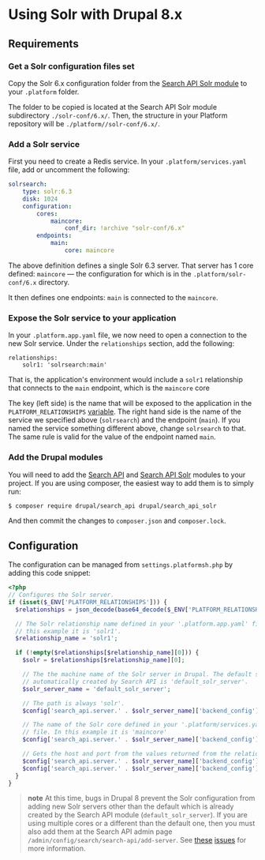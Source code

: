 # Using Solr with Drupal 8.x

## Requirements

### Get a Solr configuration files set

Copy the Solr 6.x configuration folder from the  [Search API Solr module](https://www.drupal.org/project/search_api_solr) to your `.platform` folder.

The folder to be copied is located at the Search API Solr module subdirectory `./solr-conf/6.x/`. Then, the structure in your Platform repository will be `./platform//solr-conf/6.x/`.

### Add a Solr service

First you need to create a Redis service.  In your `.platform/services.yaml` file, add or uncomment the following:

```yaml
solrsearch:
    type: solr:6.3
    disk: 1024
    configuration:
        cores:
            maincore:
                conf_dir: !archive "solr-conf/6.x"
        endpoints:
            main:
                core: maincore
```
The above definition defines a single Solr 6.3 server.  That server has 1 core defined: `maincore` &mdash; the configuration for which is in the `.platform/solr-conf/6.x` directory.

It then defines one endpoints: `main` is connected to the `maincore`.

### Expose the Solr service to your application

In your `.platform.app.yaml` file, we now need to open a connection to the new Solr service.  Under the `relationships` section, add the following:

```
relationships:
    solr1: 'solrsearch:main'
```

That is, the application's environment would include a `solr1` relationship that connects to the `main` endpoint, which is the `maincore` core

The key (left side) is the name that will be exposed to the application in the `PLATFORM_RELATIONSHIPS` [variable](/development/variables.md).  The right hand side is the name of the service we specified above (`solrsearch`) and the endpoint (`main`).  If you named the service something different above, change `solrsearch` to that. The same rule is valid for the value of the endpoint named `main`.

### Add the Drupal modules

You will need to add the [Search API](https://www.drupal.org/project/search_api) and [Search API Solr](https://www.drupal.org/project/search_api_solr) modules to your project. If you are using composer, the easiest way to add them is to simply run:

```bash
$ composer require drupal/search_api drupal/search_api_solr
```

And then commit the changes to `composer.json` and `composer.lock`.

## Configuration

The configuration can be managed from `settings.platformsh.php` by adding this code snippet:

```php
<?php
// Configures the Solr server.
if (isset($_ENV['PLATFORM_RELATIONSHIPS'])) {
  $relationships = json_decode(base64_decode($_ENV['PLATFORM_RELATIONSHIPS']), TRUE);

  // The Solr relationship name defined in your '.platform.app.yaml' file. In
  // this example it is 'solr1'.
  $relationship_name = 'solr1';

  if (!empty($relationships[$relationship_name][0])) {
    $solr = $relationships[$relationship_name][0];

    // The the machine name of the Solr server in Drupal. The default server
    // automatically created by Search API is 'default_solr_server'.
    $solr_server_name = 'default_solr_server';

    // The path is always 'solr'.
    $config['search_api.server.' . $solr_server_name]['backend_config']['connector_config']['path'] = 'solr';

    // The name of the Solr core defined in your '.platform/services.yaml'
    // file. In this example it is 'maincore'
    $config['search_api.server.' . $solr_server_name]['backend_config']['connector_config']['core'] = 'maincore';

    // Gets the host and port from the values returned from the relationship.
    $config['search_api.server.' . $solr_server_name]['backend_config']['connector_config']['host'] = $solr['host'];
    $config['search_api.server.' . $solr_server_name]['backend_config']['connector_config']['port'] = $solr['port'];
  }
}
```

> **note**
> At this time, bugs in Drupal 8 prevent the Solr configuration from adding new Solr servers other than the default which is already created by the Search API module (`default_solr_server`). If you are using multiple cores or a different than the default one, then you must also  add them at the Search API admin page `/admin/config/search/search-api/add-server`. See [these](https://www.drupal.org/node/2682369) [issues](https://www.drupal.org/node/2744057) for more information.
